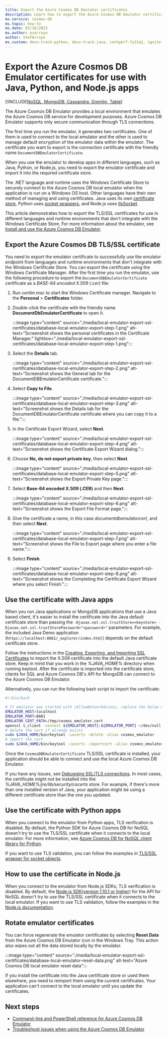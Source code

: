 ```yaml
---
title: Export the Azure Cosmos DB Emulator certificates
description: Learn how to export the Azure Cosmos DB Emulator certificate for use with languages and environments that don't integrate with the Windows Certificate Store.
ms.service: cosmos-db
ms.topic: how-to
ms.date: 03/16/2023
ms.author: esarroyo
author: StefArroyo 
ms.custom: devx-track-python, devx-track-java, contperf-fy21q1, ignite-2022, devx-track-extended-java, devx-track-js
---
```


# Export the Azure Cosmos DB Emulator certificates for use with Java, Python, and Node.js apps
[!INCLUDE[NoSQL, MongoDB, Cassandra, Gremlin, Table](includes/appliesto-nosql-mongodb-cassandra-gremlin-table.md)]

The Azure Cosmos DB Emulator provides a local environment that emulates the Azure Cosmos DB service for development purposes. Azure Cosmos DB Emulator supports only secure communication through TLS connections.

The first time you run the emulator, it generates two certificates. One of them is used to connect to the local emulator and the other is used to manage default encryption of the emulator data within the emulator. The certificate you want to export is the connection certificate with the friendly name `DocumentDBEmulatorCertificate`.

When you use the emulator to develop apps in different languages, such as Java, Python, or Node.js, you need to export the emulator certificate and import it into the required certificate store.

The .NET language and runtime uses the Windows Certificate Store to securely connect to the Azure Cosmos DB local emulator when the application is run on a Windows OS host. Other languages have their own method of managing and using certificates. Java uses its own [certificate store](https://docs.oracle.com/cd/E19830-01/819-4712/ablqw/index.html), Python uses [socket wrappers](https://docs.python.org/2/library/ssl.html), and Node.js uses [tlsSocket](https://nodejs.org/api/tls.html#tls_tls_connect_options_callback).

This article demonstrates how to export the TLS/SSL certificates for use in different languages and runtime environments that don't integrate with the Windows Certificate Store. For more information about the emulator, see [Install and use the Azure Cosmos DB Emulator](./local-emulator.md).

## <a id="export-emulator-certificate"></a>Export the Azure Cosmos DB TLS/SSL certificate

You need to export the emulator certificate to successfully use the emulator endpoint from languages and runtime environments that don't integrate with the Windows Certificate Store. You can export the certificate using the Windows Certificate Manager. After the first time you run the emulator, use the following procedure to export the `DocumentDBEmulatorCertificate` certificate as a *BASE-64 encoded X.509 (.cer)* file:

1. Run *certlm.msc* to start the Windows Certificate manager. Navigate to the **Personal** > **Certificates** folder.

1. Double-click the certificate with the friendly name **DocumentDbEmulatorCertificate** to open it.

   :::image type="content" source="./media/local-emulator-export-ssl-certificates/database-local-emulator-export-step-1.png" alt-text="Screenshot shows the personal certificates in the Certificate Manager." lightbox="./media/local-emulator-export-ssl-certificates/database-local-emulator-export-step-1.png":::

1. Select the **Details** tab.

   :::image type="content" source="./media/local-emulator-export-ssl-certificates/database-local-emulator-export-step-2.png" alt-text="Screenshot shows the General tab for the DocumentDBEmulatorCertificate certificate.":::

1. Select **Copy to File**.

   :::image type="content" source="./media/local-emulator-export-ssl-certificates/database-local-emulator-export-step-3.png" alt-text="Screenshot shows the Details tab for the DocumentDBEmulatorCertificate certificate where you can copy it to a file.":::

1. In the Certificate Export Wizard, select **Next**.

   :::image type="content" source="./media/local-emulator-export-ssl-certificates/database-local-emulator-export-step-4.png" alt-text="Screenshot shows the Certificate Export Wizard dialog.":::

1. Choose **No, do not export private key**, then select **Next**.

   :::image type="content" source="./media/local-emulator-export-ssl-certificates/database-local-emulator-export-step-5.png" alt-text="Screenshot shows the Export Private Key page.":::

1. Select **Base-64 encoded X.509 (.CER)** and then **Next**.

   :::image type="content" source="./media/local-emulator-export-ssl-certificates/database-local-emulator-export-step-6.png" alt-text="Screenshot shows the Export File Format page.":::

1. Give the certificate a name, in this case *documentdbemulatorcert*, and then select **Next**.

   :::image type="content" source="./media/local-emulator-export-ssl-certificates/database-local-emulator-export-step-7.png" alt-text="Screenshot shows the File to Export page where you enter a file name.":::

1. Select **Finish**.

   :::image type="content" source="./media/local-emulator-export-ssl-certificates/database-local-emulator-export-step-8.png" alt-text="Screenshot shows the Completing the Certificate Export Wizard where you select Finish.":::

## Use the certificate with Java apps

When you run Java applications or MongoDB applications that use a Java based client, it's easier to install the certificate into the Java default certificate store than passing the `-Djavax.net.ssl.trustStore=<keystore> -Djavax.net.ssl.trustStorePassword="<password>"` parameters. For example, the included Java Demo application (`https://localhost:8081/_explorer/index.html`) depends on the default certificate store.

Follow the instructions in the [Creating, Exporting, and Importing SSL Certificates](https://docs.oracle.com/cd/E54932_01/doc.705/e54936/cssg_create_ssl_cert.htm) to import the X.509 certificate into the default Java certificate store. Keep in mind that you work in the *%JAVA_HOME%* directory when running keytool. After the certificate is imported into the certificate store, clients for SQL and Azure Cosmos DB's API for MongoDB can connect to the Azure Cosmos DB Emulator.

Alternatively, you can run the following bash script to import the certificate:

```bash
#!/bin/bash

# If emulator was started with /AllowNetworkAccess, replace the below with the actual IP address of it:
EMULATOR_HOST=localhost
EMULATOR_PORT=8081
EMULATOR_CERT_PATH=/tmp/cosmos_emulator.cert
openssl s_client -connect ${EMULATOR_HOST}:${EMULATOR_PORT} </dev/null | sed -ne '/-BEGIN CERTIFICATE-/,/-END CERTIFICATE-/p' > $EMULATOR_CERT_PATH
# delete the cert if already exists
sudo $JAVA_HOME/bin/keytool -cacerts -delete -alias cosmos_emulator
# import the cert
sudo $JAVA_HOME/bin/keytool -cacerts -importcert -alias cosmos_emulator -file $EMULATOR_CERT_PATH
```

Once the `CosmosDBEmulatorCertificate` TLS/SSL certificate is installed, your application should be able to connect and use the local Azure Cosmos DB Emulator.

If you have any issues, see [Debugging SSL/TLS connections](https://docs.oracle.com/javase/7/docs/technotes/guides/security/jsse/ReadDebug.html). In most cases, the certificate might not be installed into the *%JAVA_HOME%/jre/lib/security/cacerts* store. For example, if there's more than one installed version of Java, your application might be using a different certificate store than the one you updated.

## Use the certificate with Python apps

When you connect to the emulator from Python apps, TLS verification is disabled. By default, the Python SDK for Azure Cosmos DB for NoSQL doesn't try to use the TLS/SSL certificate when it connects to the local emulator. For more information, see [Azure Cosmos DB for NoSQL client library for Python](nosql/quickstart-python.md).

If you want to use TLS validation, you can follow the examples in [TLS/SSL wrapper for socket objects](https://docs.python.org/3/library/ssl.html).

## How to use the certificate in Node.js

When you connect to the emulator from Node.js SDKs, TLS verification is disabled. By default, the [Node.js SDK(version 1.10.1 or higher)](nosql/sdk-nodejs.md) for the API for NoSQL doesn't try to use the TLS/SSL certificate when it connects to the local emulator. If you want to use TLS validation, follow the examples in the [Node.js documentation](https://nodejs.org/api/tls.html#tls_tls_connect_options_callback).

## Rotate emulator certificates

You can force regenerate the emulator certificates by selecting **Reset Data** from the Azure Cosmos DB Emulator icon in the Windows Tray. This action also wipes out all the data stored locally by the emulator.

:::image type="content" source="./media/local-emulator-export-ssl-certificates/database-local-emulator-reset-data.png" alt-text="Azure Cosmos DB local emulator reset data":::

If you install the certificate into the Java certificate store or used them elsewhere, you need to reimport them using the current certificates. Your application can't connect to the local emulator until you update the certificates.

## Next steps

* [Command-line and PowerShell reference for Azure Cosmos DB Emulator](emulator-command-line-parameters.md)
* [Troubleshoot issues when using the Azure Cosmos DB Emulator](troubleshoot-local-emulator.md)
